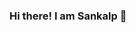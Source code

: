 ### Hi there! I am Sankalp 👋

<!--
**sankalpg10/sankalpg10** is a ✨ _special_ ✨ repository because its `README.md` (this file) appears on your GitHub profile.

I am a graduate student in the Computer Science department at NC State University, Raleigh, NC.


I strive to build innovative, scalable, and sustainable software solutions to solve problems and answer questions through computational logic. I am genuinely fascinated by how one can adaptively plan to solve any problem, and iteratively dismantle ambiguity around even the most esoteric challenges.

I love developing end-to-end software tools ( read solutions to save the world) predominantly through Python, Java, and JavaScript. My skillset includes web engineering tools such as Node.JS, ASP.Net, ReactJS, Angular, jQuery, MySQL, MongoDB, and data Engineering tools such as Scikit-learn, SciPy, NumPy, Pandas, TensorFlow, PyTorch.

I am seeking full-time opportunities to grow in the domains of Software Engineering, DevOps, and Machine Learning.

Always happy to make productive connections. You can contact me at sankalpgaharwar@gmail.com or check out my LinkedIn Profile (https://www.linkedin.com/in/sankalpgaharwar/)  
